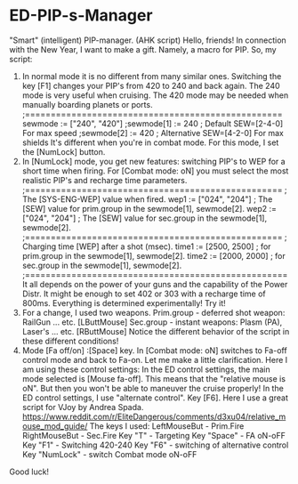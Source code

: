 # ED-PIP-s-Manager
"Smart" (intelligent) PIP-manager. (AHK script)
Hello, friends! In connection with the New Year, I want to make a gift. Namely, a macro for PIP.
So, my script:
1. In normal mode it is no different from many similar ones. Switching the key [F1] changes your PIP's from 420 to 240 and back again.
The 240 mode is very useful when cruising. The 420 mode may be needed when manually boarding planets or ports.
;==================================================
sewmode := ["240", "420"]	;sewmode[1] := 240 ; Default SEW=[2-4-0] For max speed
				                  ;sewmode[2] := 420 ; Alternative SEW=[4-2-0] For max shields
It's different when you're in combat mode. For this mode, I set the [NumLock] button.
2. In [NumLock] mode, you get new features: switching PIP's to WEP for a short time when firing.
For [Combat mode: oN] you must select the most realistic PIP's and recharge time parameters.
;==================================================
; The [SYS-ENG-WEP] value when fired.
wep1 := ["024", "204"]	; The [SEW] value for prim.group in the sewmode[1], sewmode[2].
wep2 := ["024", "204"]	; The [SEW] value for sec.group in the sewmode[1], sewmode[2].
;==================================================
; Charging time [WEP] after a shot (msec).
time1 := [2500, 2500] ; for prim.group in the sewmode[1], sewmode[2].
time2 := [2000, 2000] ; for sec.group in the sewmode[1], sewmode[2].
;===================================================
It all depends on the power of your guns and the capability of the Power Distr.
It might be enough to set 402 or 303 with a recharge time of 800ms. Everything is determined experimentally! Try it!
3. For a change, I used two weapons.
Prim.group - deferred shot weapon: RailGun ... etc. 	 [LButtMouse]
Sec.group - instant weapons: Plasm (PA), Laser's ... etc.	[RButtMouse]
Notice the different behavior of the script in these different conditions!
4. Mode [Fa off/on]         :[Space] key. 
In [Combat mode: oN] switches to Fa-off control mode and back to Fa-on.
Let me make a little clarification. Here I am using these control settings:
In the ED control settings, the main mode selected is [Mouse fa-off].
This means that the "relative mouse is oN". But then you won't be able to maneuver the cruise properly!
In the ED control settings, I use "alternate control". Key [F6].
Here I use a great script for VJoy by Andrea Spada. https://www.reddit.com/r/EliteDangerous/comments/d3xu04/relative_mouse_mod_guide/
The keys I used:
LeftMouseBut - Prim.Fire
RightMouseBut - Sec.Fire
Key "T" - Targeting
Key "Space" - FA oN-oFF
Key "F1" - Switching 420-240
Key "F6" - switching of alternative control
Key "NumLock" - switch Combat mode oN-oFF

Good luck! 
